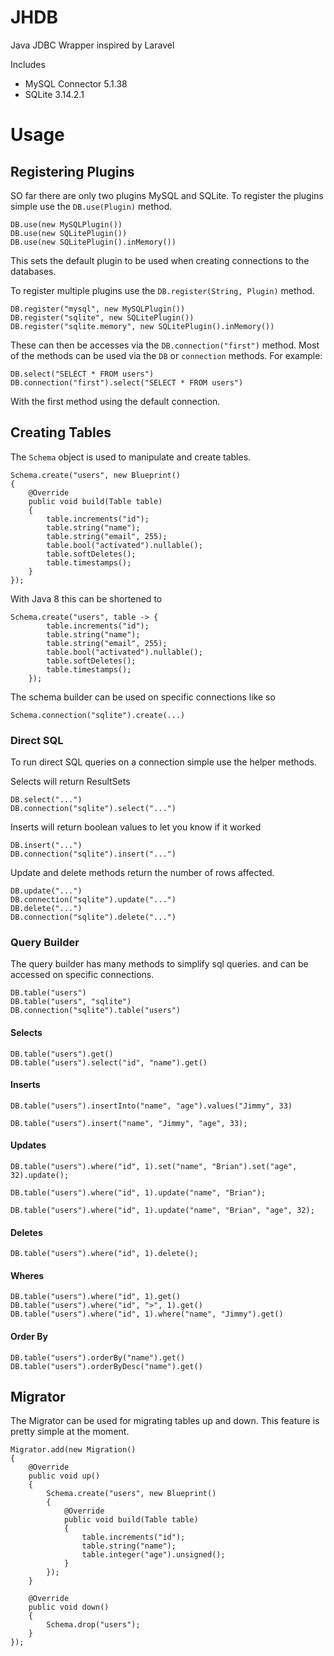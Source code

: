 # JHDB
Java JDBC Wrapper inspired by Laravel

Includes

- MySQL Connector 5.1.38
- SQLite 3.14.2.1

# Usage

## Registering Plugins

SO far there are only two plugins MySQL and SQLite. To register the plugins simple use the `DB.use(Plugin)` method.

    DB.use(new MySQLPlugin())
    DB.use(new SQLitePlugin())
    DB.use(new SQLitePlugin().inMemory())
    
This sets the default plugin to be used when creating connections to the databases.

To register multiple plugins use the `DB.register(String, Plugin)` method.

    DB.register("mysql", new MySQLPlugin())
    DB.register("sqlite", new SQLitePlugin())
    DB.register("sqlite.memory", new SQLitePlugin().inMemory()) 

These can then be accesses via the `DB.connection("first")` method.
Most of the methods can be used via the `DB` or `connection` methods.
For example:

    DB.select("SELECT * FROM users")
    DB.connection("first").select("SELECT * FROM users")
    
With the first method using the default connection.

## Creating Tables

The `Schema` object is used to manipulate and create tables.

    Schema.create("users", new Blueprint()
    {
        @Override
        public void build(Table table)
        {
            table.increments("id");
            table.string("name");
            table.string("email", 255);
            table.bool("activated").nullable();
            table.softDeletes();
            table.timestamps();
        }
    });
    
With Java 8 this can be shortened to

    Schema.create("users", table -> {
            table.increments("id");
            table.string("name");
            table.string("email", 255);
            table.bool("activated").nullable();
            table.softDeletes();
            table.timestamps();
        });
    
The schema builder can be used on specific connections like so

    Schema.connection("sqlite").create(...)

### Direct SQL

To run direct SQL queries on a connection simple use the helper methods.

Selects will return ResultSets

    DB.select("...")
    DB.connection("sqlite").select("...")
    
Inserts will return boolean values to let you know if it worked
    
    DB.insert("...")
    DB.connection("sqlite").insert("...")

Update and delete methods return the number of rows affected.
    
    DB.update("...")
    DB.connection("sqlite").update("...")
    DB.delete("...")
    DB.connection("sqlite").delete("...")

### Query Builder

The query builder has many methods to simplify sql queries. and can be accessed on specific connections. 

    DB.table("users")
    DB.table("users", "sqlite")
    DB.connection("sqlite").table("users")
    
#### Selects

    DB.table("users").get()
    DB.table("users").select("id", "name").get()
    
#### Inserts

    DB.table("users").insertInto("name", "age").values("Jimmy", 33)
    
    DB.table("users").insert("name", "Jimmy", "age", 33);
    
#### Updates

    DB.table("users").where("id", 1).set("name", "Brian").set("age", 32).update();

    DB.table("users").where("id", 1).update("name", "Brian");
    
    DB.table("users").where("id", 1).update("name", "Brian", "age", 32);
    
#### Deletes

    DB.table("users").where("id", 1).delete();

#### Wheres

    DB.table("users").where("id", 1).get()
    DB.table("users").where("id", ">", 1).get()
    DB.table("users").where("id", 1).where("name", "Jimmy").get()

#### Order By
    
    DB.table("users").orderBy("name").get()
    DB.table("users").orderByDesc("name").get()

## Migrator

The Migrator can be used for migrating tables up and down. This feature is pretty simple at the moment.

    Migrator.add(new Migration()
    {
        @Override
        public void up()
        {
            Schema.create("users", new Blueprint()
            {
                @Override
                public void build(Table table)
                {
                    table.increments("id");
                    table.string("name");
                    table.integer("age").unsigned();
                }
            });
        }

        @Override
        public void down()
        {
            Schema.drop("users");
        }
    });
    
    